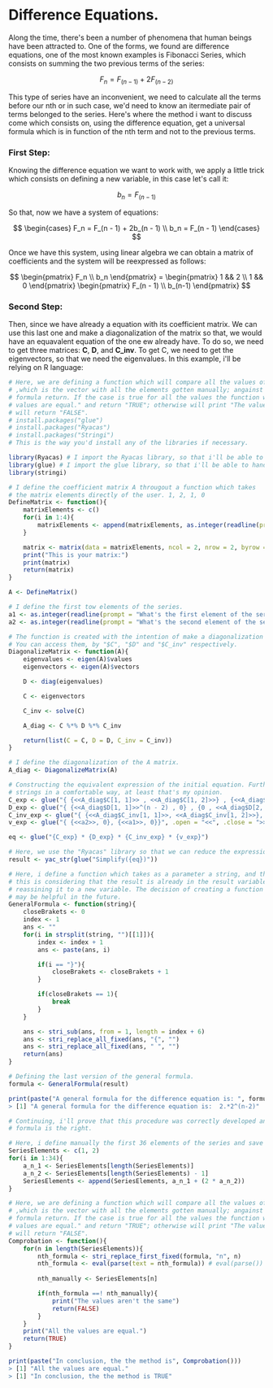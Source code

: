 # Difference Equations.

Along the time, there's been a number of phenomena that human beings have been attracted to. One of the forms, we found are difference equations, one of the most known examples is Fibonacci Series, which consists on summing the two previous terms of the series:

$$
F_n = F_(n - 1) + 2 F_(n - 2)
$$

This type of series have an inconvenient, we need to calculate all the terms before our nth or in such case, we'd need to know an itermediate pair of terms belonged to the series. Here's where the method i want to discuss come which consists on, using the difference equation, get a universal formula which is in function of the nth term and not to the previous terms.

### First Step:

Knowing the difference equation we want to work with, we apply a little trick which consists on defining a new variable, in this case let's call it:

$$
b_n = F_(n - 1)
$$

So that, now we have a system of equations:

$$
\begin{cases} 
F_n = F_(n - 1) + 2b_(n - 1) \\ 
b_n = F_(n - 1) 
\end{cases}
$$

Once we have this system, using linear algebra we can obtain a matrix of coefficients and the system will be reexpressed as follows:

$$
\begin{pmatrix} F_n \\ 
b_n  
\end{pmatrix} = \begin{pmatrix} 1 && 2 \\ 
1 && 0 
\end{pmatrix} 
\begin{pmatrix} F_(n - 1) \\ 
b_(n-1) 
\end{pmatrix}
$$

### Second Step:

Then, since we have already a equation with its coefficient matrix. We can use this last one and make a diagonalization of the matrix so that, we would have an equavalent equation of the one ew already have. To do so, we need to get three matrices: **C**, **D**, and **C_inv**. To get C, we need to get the eigenvectors, so that we need the eigenvalues. In this example, i'll be relying on R language:

```R
# Here, we are defining a function which will compare all the values of the "SeriesElements"
# ,which is the vector with all the elements gotten manually; angainst the value that the
# formula return. If the case is true for all the values the function will print "All the 
# values are equal." and return "TRUE"; otherwise will print "The values aren't the same" and
# will return "FALSE".
# install.packages("glue")
# install.packages("Ryacas") 
# install.packages("Stringi")
# This is the way you'd install any of the libraries if necessary.

library(Ryacas) # I import the Ryacas library, so that i'll be able to make simbolic calculus.
library(glue) # I import the glue library, so that i'll be able to handle with strings like f strings in Python.
library(stringi)

# I define the coefficient matrix A througout a function which takes
# the matrix elements directly of the user. 1, 2, 1, 0
DefineMatrix <- function(){
    matrixElements <- c()
    for(i in 1:4){
        matrixElements <- append(matrixElements, as.integer(readline(prompt = glue("What's the {i}th element of the matrix?"))))
    }

    matrix <- matrix(data = matrixElements, ncol = 2, nrow = 2, byrow = TRUE)
    print("This is your matrix:")
    print(matrix)
    return(matrix)
}

A <- DefineMatrix()

# I define the first tow elements of the series.
a1 <- as.integer(readline(prompt = "What's the first element of the series?")) # 1
a2 <- as.integer(readline(prompt = "What's the second element of the series?")) # 2

# The function is created with the intention of make a diagonalization of a matrix, returning a list of the C, D, and C_inv matrices. 
# You can access them, by "$C", "$D" and "$C_inv" respectively.
DiagonalizeMatrix <- function(A){
    eigenvalues <- eigen(A)$values
    eigenvectors <- eigen(A)$vectors

    D <- diag(eigenvalues)

    C <- eigenvectors

    C_inv <- solve(C)

    A_diag <- C %*% D %*% C_inv

    return(list(C = C, D = D, C_inv = C_inv))
}

# I define the diagonalization of the A matrix.
A_diag <- DiagonalizeMatrix(A)

# Constructing the equivalent expression of the initial equation. Furthermore, here we're using the "glue" library, so that we can handle 
# strings in a comfortable way, at least that's my opinion.
C_exp <- glue("{ {<<A_diag$C[1, 1]>> , <<A_diag$C[1, 2]>>} , {<<A_diag$C[2, 1]>>,  <<A_diag$C[2, 2]>>} }", .open = "<<", .close = ">>")
D_exp <- glue("{ {<<A_diag$D[1, 1]>>^(n - 2) , 0} , {0 , <<A_diag$D[2, 2]>>^(n - 2)} }", .open = "<<", .close = ">>")
C_inv_exp <- glue("{ {<<A_diag$C_inv[1, 1]>>, <<A_diag$C_inv[1, 2]>>}, {<<A_diag$C_inv[2, 1]>>, <<A_diag$C_inv[2, 2]>>}}", .open = "<<", .close = ">>")
v_exp <- glue("{ {<<a2>>, 0}, {<<a1>>, 0}}", .open = "<<", .close = ">>")

eq <- glue("{C_exp} * {D_exp} * {C_inv_exp} * {v_exp}")

# Here, we use the "Ryacas" library so that we can reduce the expression, previously created, doing symbolic calculus.
result <- yac_str(glue("Simplify({eq})"))

# Here, i define a function which takes as a parameter a string, and this function will be reducing the last expression to the general formula,
# this is considering that the result is already in the result variable, but in a vector form. Here, we're just taking the upper element and 
# reassining it to a new variable. The decision of creating a function and not a simple "foor loop" is to make the code reusable, so that 
# may be helpful in the future.
GeneralFormula <- function(string){
    closeBrakets <- 0
    index <- 1
    ans <- ""
    for(i in strsplit(string, "")[[1]]){
        index <- index + 1
        ans <- paste(ans, i)

        if(i == "}"){
            closeBrakets <- closeBrakets + 1
        }

        if(closeBrakets == 1){
            break
        }
    }

    ans <- stri_sub(ans, from = 1, length = index + 6)
    ans <- stri_replace_all_fixed(ans, "{", "")
    ans <- stri_replace_all_fixed(ans, " ", "")
    return(ans)
}

# Defining the last version of the general formula.
formula <- GeneralFormula(result)

print(paste("A general formula for the difference equation is: ", formula))
> [1] "A general formula for the difference equation is:  2.*2^(n-2)"

# Continuing, i'll prove that this procedure was correctly developed and that the 
# formula is the right.

# Here, i define manually the first 36 elements of the series and save them in a vector.
SeriesElements <- c(1, 2)
for(i in 1:34){
    a_n_1 <- SeriesElements[length(SeriesElements)]
    a_n_2 <- SeriesElements[length(SeriesElements) - 1]
    SeriesElements <- append(SeriesElements, a_n_1 + (2 * a_n_2))
}

# Here, we are defining a function which will compare all the values of the "SeriesElements"
# ,which is the vector with all the elements gotten manually; angainst the value that the
# formula return. If the case is true for all the values the function will print "All the 
# values are equal." and return "TRUE"; otherwise will print "The values aren't the same" and
# will return "FALSE".
Comprobation <- function(){
    for(n in length(SeriesElements)){
        nth_formula <- stri_replace_first_fixed(formula, "n", n)
        nth_formula <- eval(parse(text = nth_formula)) # eval(parse()) help us execute code in string form.
  
        nth_manually <- SeriesElements[n]

        if(nth_formula ==! nth_manually){
            print("The values aren't the same")
            return(FALSE)
        }
    }
    print("All the values are equal.")
    return(TRUE)
}

print(paste("In conclusion, the the method is", Comprobation()))
> [1] "All the values are equal."
> [1] "In conclusion, the the method is TRUE"
```
